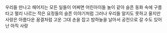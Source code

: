 우리들 만나고 헤어지는 모든 일들이 어쩌면 어린아이들 놀이 같아 슬픈 동화 속에 구름 타고 멀리 나르는 작은 요정들의 슬픈 이야기처럼 그러나 우리들 알지도 못하고 울지만 사랑은 아름다운 꿈결처럼 고운 그대 손을 잡고 밤하늘을 날아서  공전으로 갈 수도 있어 난 아직 사랑